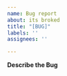 ```yaml
---
name: Bug report
about: its broked
title: "[BUG]"
labels: ''
assignees: ''

---
```


<!--
  -- Please attach your configuration file before submitting an issue!
  -->

**Describe the Bug**
